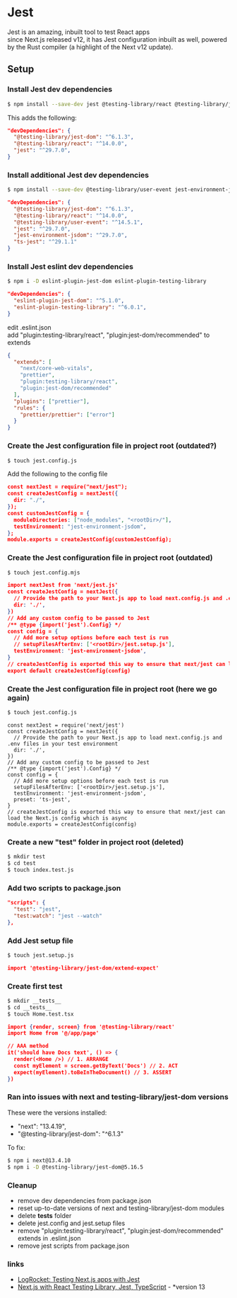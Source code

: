 # Jest

Jest is an amazing, inbuilt tool to test React apps  
since Next.js released v12, it has Jest configuration inbuilt as well, powered by the Rust compiler (a highlight of the Next v12 update).

## Setup

### Install Jest dev dependencies

```bash
$ npm install --save-dev jest @testing-library/react @testing-library/jest-dom
```

This adds the following:

```json
"devDependencies": {
  "@testing-library/jest-dom": "^6.1.3",
  "@testing-library/react": "^14.0.0",
  "jest": "^29.7.0",
}

```

### Install additional Jest dev dependencies

```bash
$ npm install --save-dev @testing-library/user-event jest-environment-jsdom ts-jest
```

```json
"devDependencies": {
  "@testing-library/jest-dom": "^6.1.3",
  "@testing-library/react": "^14.0.0",
  "@testing-library/user-event": "^14.5.1",
  "jest": "^29.7.0",
  "jest-environment-jsdom": "^29.7.0",
  "ts-jest": "^29.1.1"
}

```

### Install Jest eslint dev dependencies

```bash
$ npm i -D eslint-plugin-jest-dom eslint-plugin-testing-library
```

```json
"devDependencies": {
  "eslint-plugin-jest-dom": "^5.1.0",
  "eslint-plugin-testing-library": "^6.0.1",
}

```

edit .eslint.json  
add "plugin:testing-library/react", "plugin:jest-dom/recommended" to extends

```json
{
  "extends": [
    "next/core-web-vitals",
    "prettier",
    "plugin:testing-library/react",
    "plugin:jest-dom/recommended"
  ],
  "plugins": ["prettier"],
  "rules": {
    "prettier/prettier": ["error"]
  }
}
```

### Create the Jest configuration file in project root (outdated?)

```bash
$ touch jest.config.js
```

Add the following to the config file

```json
const nextJest = require("next/jest");
const createJestConfig = nextJest({
  dir: "./",
});
const customJestConfig = {
  moduleDirectories: ["node_modules", "<rootDir>/"],
  testEnvironment: "jest-environment-jsdom",
};
module.exports = createJestConfig(customJestConfig);
```

### Create the Jest configuration file in project root (outdated)

```bash
$ touch jest.config.mjs
```

```json
import nextJest from 'next/jest.js'
const createJestConfig = nextJest({
  // Provide the path to your Next.js app to load next.config.js and .env files in your test environment
  dir: './',
})
// Add any custom config to be passed to Jest
/** @type {import('jest').Config} */
const config = {
  // Add more setup options before each test is run
  // setupFilesAfterEnv: ['<rootDir>/jest.setup.js'],
  testEnvironment: 'jest-environment-jsdom',
}
// createJestConfig is exported this way to ensure that next/jest can load the Next.js config which is async
export default createJestConfig(config)

```

### Create the Jest configuration file in project root (here we go again)

```bash
$ touch jest.config.js
```

```
const nextJest = require('next/jest')
const createJestConfig = nextJest({
  // Provide the path to your Next.js app to load next.config.js and .env files in your test environment
  dir: './',
})
// Add any custom config to be passed to Jest
/** @type {import('jest').Config} */
const config = {
  // Add more setup options before each test is run
  setupFilesAfterEnv: ['<rootDir>/jest.setup.js'],
  testEnvironment: 'jest-environment-jsdom',
  preset: 'ts-jest',
}
// createJestConfig is exported this way to ensure that next/jest can load the Next.js config which is async
module.exports = createJestConfig(config)
```

### Create a new "test" folder in project root (deleted)

```bash
$ mkdir test
$ cd test
$ touch index.test.js
```

### Add two scripts to package.json

```json
"scripts": {
  "test": "jest",
  "test:watch": "jest --watch"
},
```

### Add Jest setup file

```bash
$ touch jest.setup.js
```

```json
import '@testing-library/jest-dom/extend-expect'

```

### Create first test

```bash
$ mkdir __tests__
$ cd __tests__
$ touch Home.test.tsx
```

```json
import {render, screen} from '@testing-library/react'
import Home from '@/app/page'

// AAA method
it('should have Docs text', () => {
  render(<Home />) // 1. ARRANGE
  const myElement = screen.getByText('Docs') // 2. ACT
  expect(myElement).toBeInTheDocument() // 3. ASSERT
})

```

### Ran into issues with next and testing-library/jest-dom versions

These were the versions installed:

- "next": "13.4.19",
- "@testing-library/jest-dom": "^6.1.3"

To fix:

```bash
$ npm i next@13.4.10
$ npm i -D @testing-library/jest-dom@5.16.5
```

### Cleanup

- remove dev dependencies from package.json
- reset up-to-date versions of next and testing-library/jest-dom modules
- delete **tests** folder
- delete jest.config and jest.setup files
- remove "plugin:testing-library/react", "plugin:jest-dom/recommended" extends in .eslint.json
- remove jest scripts from package.json

### links

- [LogRocket: Testing Next.js apps with Jest](https://blog.logrocket.com/testing-next-js-apps-jest/)
- [Next.js with React Testing Library, Jest, TypeScript](https://youtu.be/AS79oJ3Fcf0?si=SfQK-mT3QWdTU4Ck) - \*version 13
